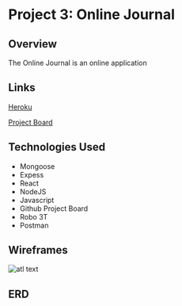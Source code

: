 # Project 3: Online Journal

## Overview
The Online Journal is an online application 


## Links
[Heroku](https://morning-falls-93398.herokuapp.com/ "Heroku")

[Project Board](https://github.com/justinparrish/project-three-journals/projects/1 "Project Board")

## Technologies Used

* Mongoose
* Expess
* React
* NodeJS
* Javascript
* Github Project Board
* Robo 3T
* Postman

## Wireframes
![atl text]()

## ERD